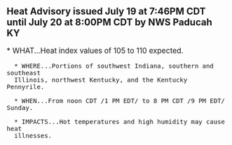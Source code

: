 <p>
   <h2>Heat Advisory issued July 19 at 7:46PM CDT until July 20 at 8:00PM CDT by NWS Paducah KY</h2>
   <div style="font-size:120%">* WHAT...Heat index values of 105 to 110 expected.
      
      * WHERE...Portions of southwest Indiana, southern and southeast
      Illinois, northwest Kentucky, and the Kentucky Pennyrile.
      
      * WHEN...From noon CDT /1 PM EDT/ to 8 PM CDT /9 PM EDT/ Sunday.
      
      * IMPACTS...Hot temperatures and high humidity may cause heat
      illnesses.
   </div>
</p>